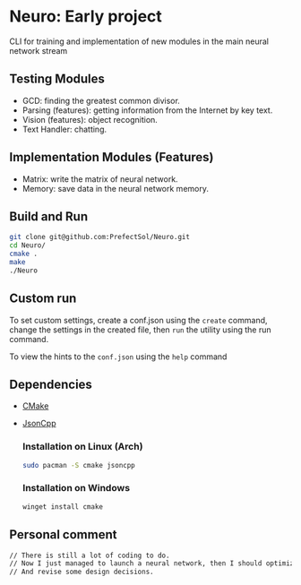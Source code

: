 # Neuro: Early project 

CLI for training and implementation of new modules in the main neural network stream

## Testing Modules

- GCD: finding the greatest common divisor.
- Parsing (features): getting information from the Internet by key text.
- Vision (features): object recognition.
- Text Handler: chatting.

## Implementation Modules (Features)

- Matrix: write the matrix of neural network.
- Memory: save data in the neural network memory.


## Build and Run

```bash
git clone git@github.com:PrefectSol/Neuro.git
cd Neuro/
cmake .
make
./Neuro
```


## Custom run

To set custom settings, create a conf.json using the ```create``` command, change the settings in the created file, then ```run``` the utility using the run command.

To view the hints to the ```conf.json``` using the ```help``` command


## Dependencies

 - [CMake](https://github.com/Kitware/CMake)

 - [JsonCpp](https://github.com/open-source-parsers/jsoncpp)

    ### Installation on Linux (Arch)
    ```bash
    sudo pacman -S cmake jsoncpp
    ```

    ### Installation on Windows
    ```bash
    winget install cmake
    ```

## Personal comment

```bash
// There is still a lot of coding to do.
// Now I just managed to launch a neural network, then I should optimize it
// And revise some design decisions.
```

